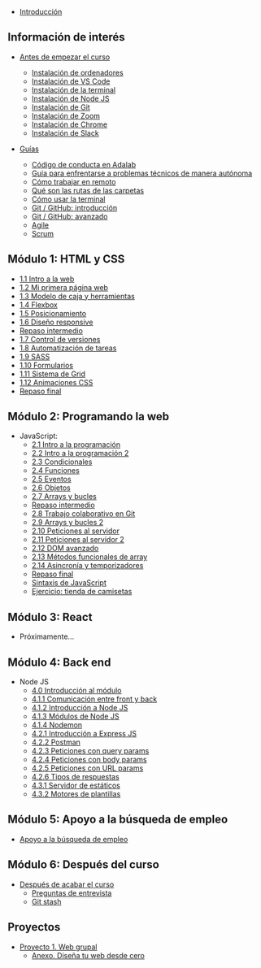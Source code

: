 - [Introducción](README.md)

## Información de interés

- [Antes de empezar el curso](instalacion/antes_de_empezar_el_curso.md)
  - [Instalación de ordenadores](instalacion/instalacion_de_ordenadores.md)
  - [Instalación de VS Code](instalacion/instalacion_de_vscode.md)
  - [Instalación de la terminal](instalacion/instalacion_de_la_terminal.md)
  - [Instalación de Node JS](instalacion/instalacion_de_node_js.md)
  - [Instalación de Git](instalacion/instalacion_de_git.md)
  - [Instalación de Zoom](instalacion/instalacion_de_zoom.md)
  - [Instalación de Chrome](instalacion/instalacion_de_chrome.md)
  - [Instalación de Slack](instalacion/instalacion_de_slack.md)

- [Guías](guias/intro.md)
  - [Código de conducta en Adalab](guias/codigo_de_conducta.md)
  - [Guía para enfrentarse a problemas técnicos de manera autónoma](guias/busqueda_de_soluciones.md)
  - [Cómo trabajar en remoto](guias/como_trabajar_en_remoto.md)
  - [Qué son las rutas de las carpetas](guias/que_son_las_rutas_de_las_carpetas.md)
  - [Cómo usar la terminal](guias/como_usar_la_terminal.md)
  - [Git / GitHub: introducción](guias/git_github_intro.md)
  - [Git / GitHub: avanzado](guias/git_github_avanzado.md)
  - [Agile](guias/agile.md)
  - [Scrum](guias/scrum.md)

## Módulo 1: HTML y CSS

- [1.1 Intro a la web](modulo_1/1_1_intro_a_la_web.md)
- [1.2 Mi primera página web](modulo_1/1_2_mi_primera_web.md)
- [1.3 Modelo de caja y herramientas](modulo_1/1_3_modelo_de_caja_y_herramientas.md)
- [1.4 Flexbox](modulo_1/1_4_posicionamiento_con_flexbox.md)
- [1.5 Posicionamiento](modulo_1/1_5_posicionamiento.md)
- [1.6 Diseño responsive](modulo_1/1_6_responsive_design.md)
- [Repaso intermedio](modulo_1/1_repaso_intermedio.md)
- [1.7 Control de versiones](modulo_1/1_7_control_de_versiones.md)
- [1.8 Automatización de tareas](modulo_1/1_8_automatizacion_de_tareas.md)
- [1.9 SASS](modulo_1/1_9_sass.md)
- [1.10 Formularios](modulo_1/1_10_formularios.md)
- [1.11 Sistema de Grid](modulo_1/1_11_sistema_de_grid.md)
- [1.12 Animaciones CSS](modulo_1/1_12_animaciones_CSS.md)
- [Repaso final](modulo_1/1_repaso.md)

## Módulo 2: Programando la web

- JavaScript:
  - [2.1 Intro a la programación](modulo_2/2_1_intro_a_la_programacion.md)
  - [2.2 Intro a la programación 2](modulo_2/2_2_intro_a_la_programacion_2.md)
  - [2.3 Condicionales](modulo_2/2_3_condicionales.md)
  - [2.4 Funciones](modulo_2/2_4_funciones.md)
  - [2.5 Eventos](modulo_2/2_5_eventos.md)
  - [2.6 Objetos](modulo_2/2_6_objetos.md)
  - [2.7 Arrays y bucles](modulo_2/2_7_arrays_y_bucles.md)
  - [Repaso intermedio](modulo_2/2_repaso_intermedio.md)
  - [2.8 Trabajo colaborativo en Git](modulo_2/2_8_trabajo_colaborativo_en_git.md)
  - [2.9 Arrays y bucles 2](modulo_2/2_9_array_y_bucles_2.md)
  - [2.10 Peticiones al servidor](modulo_2/2_10_peticiones_al_servidor.md)
  - [2.11 Peticiones al servidor 2](modulo_2/2_11_peticiones_al_servidor_2.md)
  - [2.12 DOM avanzado](modulo_2/2_12_dom_avanzado.md)
  - [2.13 Métodos funcionales de array](modulo_2/2_13_metodos_funcionales_array.md)
  - [2.14 Asincronía y temporizadores](modulo_2/2_14_asincronia.md)
  - [Repaso final](modulo_2/2_repaso.md)
  - [Sintaxis de JavaScript](modulo_2/2_sintaxis_de_js.md)
  - [Ejercicio: tienda de camisetas](modulo_2/2_ejercicio_global_tienda_de_camisetas.md)

## Módulo 3: React

- Próximamente...

<!-- - [3.1 Clases de ES6](modulo_3/3_1_clases_es6.md)
- [3.2 Intro a React](modulo_3/3_2_intro_react.md)
- [3.3 Intro a React II](modulo_3/3_3_intro_react_2.md)
- [3.4 Componentes en React](modulo_3/3_4_componentes_react.md)
- [3.5 Eventos en React](modulo_3/3_5_eventos_react.md)
- [3.6 Estado en React](modulo_3/3_6_estado_react.md)
- [3.7 React Hooks](modulo_3/3_7_react_hooks.md)
- [Repaso intermedio](modulo_3/3_repaso_intermedio.md)
- [3.8 Formularios en React](modulo_3/3_8_formularios_en_react.md)
- [3.9 Buenas prácticas](modulo_3/3_9_buenas_practicas.md)
- [3.10 Arquitectura de aplicaciones React](modulo_3/3_10_arquitectura_estado.md)
- [3.11 React router](modulo_3/3_11_react_router.md)
- [3.12 Ciclo de vida de componentes](modulo_3/3_12_ciclo_vida_componentes_react.md)
- [3.13 Testing con JavaScript](modulo_3/3_13_testing_js.md)
- [3.14 Refactoring](modulo_3/3_14_refactoring.md)
- [Repaso final](modulo_3/3_repaso.md)
- [Ejercicio: GMail](modulo_3/3_ejercicio_global_gmail.md)
-->

## Módulo 4: Back end

- Node JS
  - [4.0 Introducción al módulo](modulo_4/4_0_intro.md)
  - [4.1.1 Comunicación entre front y back](modulo_4/4_1_intro_comunicacion_front_back.md)
  - [4.1.2 Introducción a Node JS](modulo_4/4_1_node_intro.md)
  - [4.1.3 Módulos de Node JS](modulo_4/4_1_node_modules.md)
  - [4.1.4 Nodemon](modulo_4/4_1_node_nodemon.md)
  - [4.2.1 Introducción a Express JS](modulo_4/4_2_express_basic.md)
  - [4.2.2 Postman](modulo_4/4_2_express_postman.md)
  - [4.2.3 Peticiones con query params](modulo_4/4_2_express_request_query_params.md)
  - [4.2.4 Peticiones con body params](modulo_4/4_2_express_request_body_params.md)
  - [4.2.5 Peticiones con URL params](modulo_4/4_2_express_request_url_params.md)
  - [4.2.6 Tipos de respuestas](modulo_4/4_2_express_response_types.md)
  - [4.3.1 Servidor de estáticos](modulo_4/4_3_express_static_server.md)
  - [4.3.2 Motores de plantillas](modulo_4/4_3_express_template_engine.md)

<!-- ## Proyectos

- [Proyecto 1. Web grupal](proyectos/p1_proyecto.md)
  - [Anexo. Diseña tu web desde cero](proyectos/p1_anexo.md)
- [Proyecto 2. Awesome profile-cards](proyectos/p2_proyecto.md)
  - [Anexo. Documentación del API de Awesome Profile Cards](proyectos/p2_anexo.md)
- [Proyecto 3. Un caso de código heredado](proyectos/p3_proyecto.md) -->

## Módulo 5: Apoyo a la búsqueda de empleo

- [Apoyo a la búsqueda de empleo](modulo_5/apoyo_a_la_busqueda_de_empleo.md)

## Módulo 6: Después del curso

- [Después de acabar el curso](modulo_6/despues_de_acabar_el_curso.md)
  - [Preguntas de entrevista](modulo_6/preguntas_de_entrevista.md)
  - [Git stash](modulo_6/git_stash.md)

## Proyectos

- [Proyecto 1. Web grupal](proyectos/p1_proyecto.md)
  - [Anexo. Diseña tu web desde cero](proyectos/p1_anexo.md)
<!-- - [Proyecto 2. Awesome profile-cards](proyectos/p2_proyecto.md)
  - [Anexo. Documentación del API de Awesome Profile Cards](proyectos/p2_anexo.md) -->
<!-- - [Proyecto 3. Un caso de código heredado](proyectos/p3_proyecto.md) -->